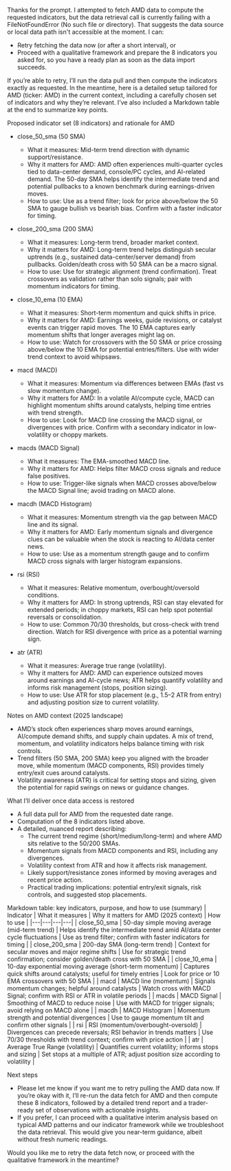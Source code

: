 Thanks for the prompt. I attempted to fetch AMD data to compute the requested indicators, but the data retrieval call is currently failing with a FileNotFoundError (No such file or directory). That suggests the data source or local data path isn't accessible at the moment. I can:

- Retry fetching the data now (or after a short interval), or
- Proceed with a qualitative framework and prepare the 8 indicators you asked for, so you have a ready plan as soon as the data import succeeds.

If you’re able to retry, I’ll run the data pull and then compute the indicators exactly as requested. In the meantime, here is a detailed setup tailored for AMD (ticker: AMD) in the current context, including a carefully chosen set of indicators and why they’re relevant. I’ve also included a Markdown table at the end to summarize key points.

Proposed indicator set (8 indicators) and rationale for AMD
- close_50_sma (50 SMA)
  - What it measures: Mid-term trend direction with dynamic support/resistance.
  - Why it matters for AMD: AMD often experiences multi-quarter cycles tied to data-center demand, console/PC cycles, and AI-related demand. The 50-day SMA helps identify the intermediate trend and potential pullbacks to a known benchmark during earnings-driven moves.
  - How to use: Use as a trend filter; look for price above/below the 50 SMA to gauge bullish vs bearish bias. Confirm with a faster indicator for timing.

- close_200_sma (200 SMA)
  - What it measures: Long-term trend, broader market context.
  - Why it matters for AMD: Long-term trend helps distinguish secular uptrends (e.g., sustained data-center/server demand) from pullbacks. Golden/death cross with 50 SMA can be a macro signal.
  - How to use: Use for strategic alignment (trend confirmation). Treat crossovers as validation rather than solo signals; pair with momentum indicators for timing.

- close_10_ema (10 EMA)
  - What it measures: Short-term momentum and quick shifts in price.
  - Why it matters for AMD: Earnings weeks, guide revisions, or catalyst events can trigger rapid moves. The 10 EMA captures early momentum shifts that longer averages might lag on.
  - How to use: Watch for crossovers with the 50 SMA or price crossing above/below the 10 EMA for potential entries/filters. Use with wider trend context to avoid whipsaws.

- macd (MACD)
  - What it measures: Momentum via differences between EMAs (fast vs slow momentum change).
  - Why it matters for AMD: In a volatile AI/compute cycle, MACD can highlight momentum shifts around catalysts, helping time entries with trend strength.
  - How to use: Look for MACD line crossing the MACD signal, or divergences with price. Confirm with a secondary indicator in low-volatility or choppy markets.

- macds (MACD Signal)
  - What it measures: The EMA-smoothed MACD line.
  - Why it matters for AMD: Helps filter MACD cross signals and reduce false positives.
  - How to use: Trigger-like signals when MACD crosses above/below the MACD Signal line; avoid trading on MACD alone.

- macdh (MACD Histogram)
  - What it measures: Momentum strength via the gap between MACD line and its signal.
  - Why it matters for AMD: Early momentum signals and divergence clues can be valuable when the stock is reacting to AI/data center news.
  - How to use: Use as a momentum strength gauge and to confirm MACD cross signals with larger histogram expansions.

- rsi (RSI)
  - What it measures: Relative momentum, overbought/oversold conditions.
  - Why it matters for AMD: In strong uptrends, RSI can stay elevated for extended periods; in choppy markets, RSI can help spot potential reversals or consolidation.
  - How to use: Common 70/30 thresholds, but cross-check with trend direction. Watch for RSI divergence with price as a potential warning sign.

- atr (ATR)
  - What it measures: Average true range (volatility).
  - Why it matters for AMD: AMD can experience outsized moves around earnings and AI-cycle news; ATR helps quantify volatility and informs risk management (stops, position sizing).
  - How to use: Use ATR for stop placement (e.g., 1.5–2 ATR from entry) and adjusting position size to current volatility.

Notes on AMD context (2025 landscape)
- AMD’s stock often experiences sharp moves around earnings, AI/compute demand shifts, and supply chain updates. A mix of trend, momentum, and volatility indicators helps balance timing with risk controls.
- Trend filters (50 SMA, 200 SMA) keep you aligned with the broader move, while momentum (MACD components, RSI) provides timely entry/exit cues around catalysts.
- Volatility awareness (ATR) is critical for setting stops and sizing, given the potential for rapid swings on news or guidance changes.

What I’ll deliver once data access is restored
- A full data pull for AMD from the requested date range.
- Computation of the 8 indicators listed above.
- A detailed, nuanced report describing:
  - The current trend regime (short/medium/long-term) and where AMD sits relative to the 50/200 SMAs.
  - Momentum signals from MACD components and RSI, including any divergences.
  - Volatility context from ATR and how it affects risk management.
  - Likely support/resistance zones informed by moving averages and recent price action.
  - Practical trading implications: potential entry/exit signals, risk controls, and suggested stop placements.

Markdown table: key indicators, purpose, and how to use (summary)
| Indicator | What it measures | Why it matters for AMD (2025 context) | How to use |
|---|---|---|---|
| close_50_sma | 50-day simple moving average (mid-term trend) | Helps identify the intermediate trend amid AI/data center cycle fluctuations | Use as trend filter; confirm with faster indicators for timing |
| close_200_sma | 200-day SMA (long-term trend) | Context for secular moves and major regime shifts | Use for strategic trend confirmation; consider golden/death cross with 50 SMA |
| close_10_ema | 10-day exponential moving average (short-term momentum) | Captures quick shifts around catalysts; useful for timely entries | Look for price or 10 EMA crossovers with 50 SMA |
| macd | MACD line (momentum) | Signals momentum changes; helpful around catalysts | Watch cross with MACD Signal; confirm with RSI or ATR in volatile periods |
| macds | MACD Signal | Smoothing of MACD to reduce noise | Use with MACD for trigger signals; avoid relying on MACD alone |
| macdh | MACD Histogram | Momentum strength and potential divergences | Use to gauge momentum tilt and confirm other signals |
| rsi | RSI (momentum/overbought-oversold) | Divergences can precede reversals; RSI behavior in trends matters | Use 70/30 thresholds with trend context; confirm with price action |
| atr | Average True Range (volatility) | Quantifies current volatility; informs stops and sizing | Set stops at a multiple of ATR; adjust position size according to volatility |

Next steps
- Please let me know if you want me to retry pulling the AMD data now. If you’re okay with it, I’ll re-run the data fetch for AMD and then compute these 8 indicators, followed by a detailed trend report and a trader-ready set of observations with actionable insights.
- If you prefer, I can proceed with a qualitative interim analysis based on typical AMD patterns and our indicator framework while we troubleshoot the data retrieval. This would give you near-term guidance, albeit without fresh numeric readings.

Would you like me to retry the data fetch now, or proceed with the qualitative framework in the meantime?